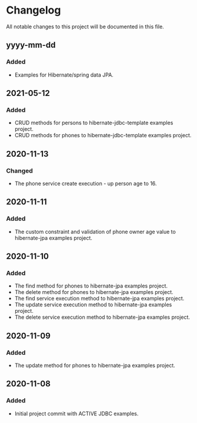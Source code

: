 # Changelog

All notable changes to this project will be documented in this file.

## yyyy-mm-dd

### Added

- Examples for Hibernate/spring data JPA.


## 2021-05-12

### Added
- CRUD methods for persons to hibernate-jdbc-template examples project.
- CRUD methods for phones to hibernate-jdbc-template examples project.


## 2020-11-13

### Changed
- The phone service create execution - up person age to 16.


## 2020-11-11

### Added
- The custom constraint and validation of phone owner age value to hibernate-jpa examples project.

## 2020-11-10

### Added
- The find method for phones to hibernate-jpa examples project.
- The delete method for phones to hibernate-jpa examples project.
- The find service execution method to hibernate-jpa examples project.
- The update service execution method to hibernate-jpa examples project.
- The delete service execution method to hibernate-jpa examples project.


## 2020-11-09

### Added
- The update method for phones to hibernate-jpa examples project.

## 2020-11-08

### Added
- Initial project commit with ACTIVE JDBC examples.